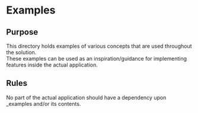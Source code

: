 # Examples

## Purpose

This directory holds examples of various concepts that are used throughout the solution.  
These examples can be used as an inspiration/guidance for implementing features inside the actual application.

## Rules

No part of the actual application should have a dependency upon _examples and/or its contents.